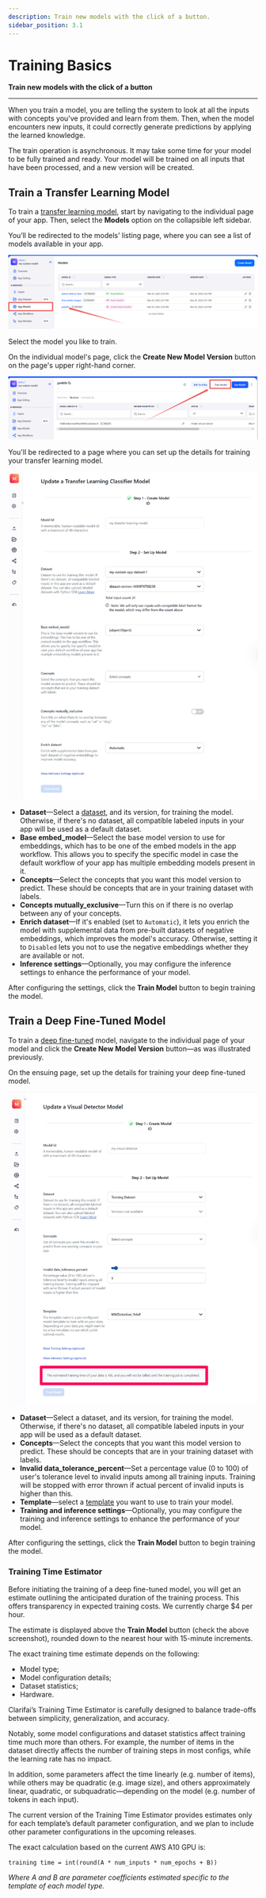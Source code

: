 ```yaml
---
description: Train new models with the click of a button.
sidebar_position: 3.1
---
```


# Training Basics

**Train new models with the click of a button**
<hr />

When you train a model, you are telling the system to look at all the inputs with concepts you've provided and learn from them. Then, when the model encounters new inputs, it could correctly generate predictions by applying the learned knowledge.

The train operation is asynchronous. It may take some time for your model to be fully trained and ready. Your model will be trained on all inputs that have been processed, and a new version will be created. 

## Train a Transfer Learning Model

To train a [transfer learning model](https://docs.clarifai.com/portal-guide/model/model-types/transfer-learning/), start by navigating to the individual page of your app. Then, select the **Models** option on the collapsible left sidebar.

You’ll be redirected to the models’ listing page, where you can see a list of models available in your app. 

![models listing page](/img/community_2/training_basics_models_page.png)

Select the model you like to train. 

On the individual model's page, click the **Create New Model Version** button on the page's upper right-hand corner.  

![train model](/img/community_2/custom_model_created_model_page.png)

You'll be redirected to a page where you can set up the details for training your transfer learning model. 

![train transfer learning model](/img/community_2/update_transfer_learning_classifier_model.png)

- **Dataset**—Select a [dataset](https://docs.clarifai.com/portal-guide/datasets/create-get-update-delete), and its version, for training the model. Otherwise, if there's no dataset, all compatible labeled inputs in your app will be used as a default dataset. 
- **Base embed_model**—Select the base model version to use for embeddings, which has to be one of the embed models in the app workflow. This allows you to specify the specific model in case the default workflow of your app has multiple embedding models present in it.
- **Concepts**—Select the concepts that you want this model version to predict. These should be concepts that are in your training dataset with labels.
- **Concepts mutually_exclusive**—Turn this on if there is no overlap between any of your concepts. 
- **Enrich dataset**—If it's enabled (set to `Automatic`), it lets you enrich the model with supplemental data from pre-built datasets of negative embeddings, which improves the model's accuracy. Otherwise, setting it to `Disabled` lets you not to use the negative embeddings whether they are available or not.
- **Inference settings**—Optionally, you may configure the inference settings to enhance the performance of your model.

After configuring the settings, click the **Train Model** button to begin training the model. 

## Train a Deep Fine-Tuned Model

To train a [deep fine-tuned](https://docs.clarifai.com/portal-guide/model/deep-training/) model, navigate to the individual page of your model and click the **Create New Model Version** button—as was illustrated previously. 

On the ensuing page, set up the details for training your deep fine-tuned model.

![train deep fine-tuned model](/img/community_2/train_deep_fine_tuned_model.png)

- **Dataset**—Select a dataset, and its version, for training the model. Otherwise, if there's no dataset, all compatible labeled inputs in your app will be used as a default dataset. 
- **Concepts**—Select the concepts that you want this model version to predict. These should be concepts that are in your training dataset with labels.
- **Invalid data_tolerance_percent**—Set a percentage value (0 to 100) of user's tolerance level to invalid inputs among all training inputs. Training will be stopped with error thrown if actual percent of invalid inputs is higher than this.
- **Template**—select a [template](https://docs.clarifai.com/portal-guide/model/deep-training/#template-types) you want to use to train your model. 
- **Training and inference settings**—Optionally, you may configure the training and inference settings to enhance the performance of your model.

After configuring the settings, click the **Train Model** button to begin training the model. 

### Training Time Estimator

Before initiating the training of a deep fine-tuned model, you will get an estimate outlining the anticipated duration of the training process. This offers transparency in expected training costs. We currently charge $4 per hour.

The estimate is displayed above the **Train Model** button (check the above screenshot), rounded down to the nearest hour with 15-minute increments. 

The exact training time estimate depends on the following:

- Model type;
- Model configuration details;
- Dataset statistics;
- Hardware.

Clarifai’s Training Time Estimator is carefully designed to balance trade-offs between simplicity, generalization, and accuracy. 

Notably, some model configurations and dataset statistics affect training time much more than others. For example, the number of items in the dataset directly affects the number of training steps in most configs, while the learning rate has no impact. 

In addition, some parameters affect the time linearly (e.g. number of items), while others may be quadratic (e.g. image size), and others approximately linear, quadratic, or subquadratic—depending on the model (e.g. number of tokens in each input). 

The current version of the Training Time Estimator provides estimates only for each template’s default parameter configuration, and we plan to include other parameter configurations in the upcoming releases. 

The exact calculation based on the current AWS A10 GPU is:

```text
training time = int(round(A * num_inputs * num_epochs + B)) 
```

_Where A and B are parameter coefficients estimated specific to the template of each model type._
